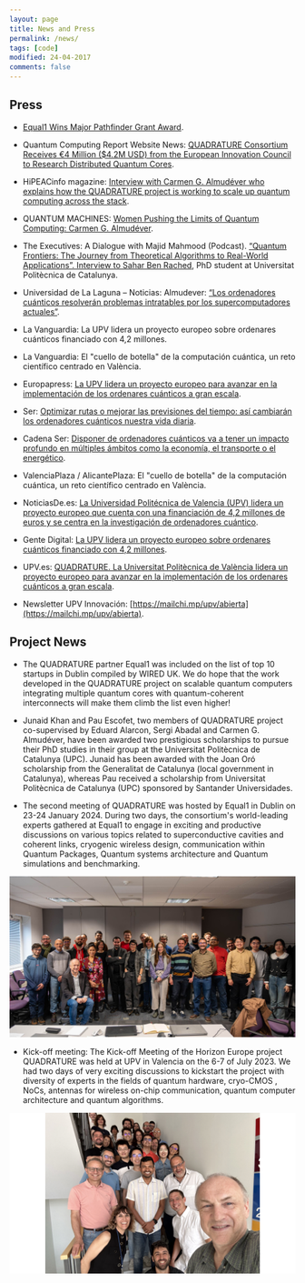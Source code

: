 ```yaml
---
layout: page
title: News and Press
permalink: /news/
tags: [code]
modified: 24-04-2017
comments: false
---
```


## Press
+ [Equal1 Wins Major Pathfinder Grant Award](https://www.equal1.com/post/equal1-wins-major-pathfinder-grant-award).
  
+ Quantum Computing Report Website News: [QUADRATURE Consortium Receives €4 Million ($4.2M USD) from the European Innovation Council to Research Distributed Quantum Cores](https://quantumcomputingreport.com/quadrature-consortium-receives-e4-million-4-2m-usd-from-the-european-innovation-council-to-research-distributed-quantum-cores/).
  
+ HiPEACinfo magazine: [Interview with Carmen G. Almudéver who explains how the QUADRATURE project is working to scale up quantum computing across the stack](https://www.hipeac.net/news/7037/publication-of-hipeacinfo-70/).
  
+ QUANTUM MACHINES: [Women Pushing the Limits of Quantum Computing: Carmen G. Almudéver](https://www.quantum-machines.co/blog/women-pushing-the-limits-of-quantum-computing-carmen-almudever/).
  
+ The Executives: A Dialogue with Majid Mahmood (Podcast). [“Quantum Frontiers: The Journey from Theoretical Algorithms to Real-World Applications”. Interview to Sahar Ben Rached](https://www.youtube.com/watch?v=OOe5DHX1YDA), PhD student at Universitat Politècnica de Catalunya.
  
+ Universidad de La Laguna – Noticias: Almudever: [“Los ordenadores cuánticos resolverán problemas intratables por los supercomputadores actuales”](https://www.ull.es/portal/noticias/2024/almudever-los-ordenadores-cuanticos-resolveran-problemas-intratables-por-los-supercomputadores-actuales/).
  
+ La Vanguardia: La UPV lidera un proyecto europeo sobre ordenares cuánticos financiado con 4,2 millones.
  
+ La Vanguardia: El "cuello de botella" de la computación cuántica, un reto científico centrado en València.
  
+ Europapress: [La UPV lidera un proyecto europeo para avanzar en la implementación de los ordenares cuánticos a gran escala](https://cadenaser.com/comunitat-valenciana/2023/09/02/optimizar-rutas-o-mejorar-las-previsiones-del-tiempo-asi-cambiaran-los-ordenadores-cuanticos-nuestra-vida-diaria-radio-valencia/).
  
+ Ser: [Optimizar rutas o mejorar las previsiones del tiempo: así cambiarán los ordenadores cuánticos nuestra vida diaria](https://cadenaser.com/comunitat-valenciana/2023/09/02/optimizar-rutas-o-mejorar-las-previsiones-del-tiempo-asi-cambiaran-los-ordenadores-cuanticos-nuestra-vida-diaria-radio-valencia/).
  
+ Cadena Ser: [Disponer de ordenadores cuánticos va a tener un impacto profundo en múltiples ámbitos como la economía, el transporte o el energético](https://hokcab01.almacen.api.auditmedia.es//api/Recortes/f05a686f-b0df-4800-a591-7e268d775b69/radio.mp3).
  
+ ValenciaPlaza / AlicantePlaza: El "cuello de botella" de la computación cuántica, un reto científico centrado en València.
  
+ NoticiasDe.es: [La Universidad Politécnica de Valencia (UPV) lidera un proyecto europeo que cuenta con una financiación de 4,2 millones de euros y se centra en la investigación de ordenadores cuántico](https://www.noticiasde.es/comunidad-valenciana/la-universidad-politecnica-de-valencia-upv-lidera-un-proyecto-europeo-que-cuenta-con-una-financiacion-de-42-millones-de-euros-y-se-centra-en-la-investigacion-de-ordenadores-cuanticos/).
  
+ Gente Digital: [La UPV lidera un proyecto europeo sobre ordenares cuánticos financiado con 4,2 millones](http://www.gentedigital.es/valencia/noticia/3695608/la-upv-lidera-un-proyecto-europeo-sobre-ordenares-cuanticos-financiado-con-42-millones/).
  
+ UPV.es: [QUADRATURE. La Universitat Politècnica de València lidera un proyecto europeo para avanzar en la implementación de los ordenares cuánticos a gran escala](https://www.upv.es/noticias-upv/noticia-14379-quadrature-es.html).
  
+ Newsletter UPV Innovación: [https://mailchi.mp/upv/abierta](https://mailchi.mp/upv/abierta).

## Project News
+ The QUADRATURE partner Equal1 was included on the list of top 10 startups in Dublin compiled by WIRED UK. We do hope that the work developed in the QUADRATURE project on scalable quantum computers integrating multiple quantum cores with quantum-coherent interconnects will make them climb the list even higher!
  
+ Junaid Khan and Pau Escofet, two members of QUADRATURE project co-supervised by Eduard Alarcon, Sergi Abadal and Carmen G. Almudéver, have been awarded two prestigious scholarships to pursue their PhD studies in their group at the Universitat Politècnica de Catalunya (UPC). Junaid has been awarded with the Joan Oró scholarship from the Generalitat de Catalunya (local government in Catalunya), whereas Pau received a scholarship from Universitat Politècnica de Catalunya (UPC) sponsored by Santander Universidades.
  
+ The second meeting of QUADRATURE was hosted by Equal1 in Dublin on 23-24 January 2024. During two days, the consortium's world-leading experts gathered at Equal1 to engage in exciting and productive discussions on various topics related to superconductive cavities and coherent links, cryogenic wireless design, communication within Quantum Packages, Quantum systems architecture and Quantum simulations and benchmarking.

<img src="/images/Quadrature_dublin.jpeg"/>

+ Kick-off meeting: The Kick-off Meeting of the Horizon Europe project QUADRATURE was held at UPV in Valencia on the 6-7 of July 2023. We had two days of very exciting discussions to kickstart the project with diversity of experts in the fields of quantum hardware, cryo-CMOS , NoCs, antennas for wireless on-chip communication, quantum computer architecture and quantum algorithms.

<img src="/images/Kickoff.png"/>


